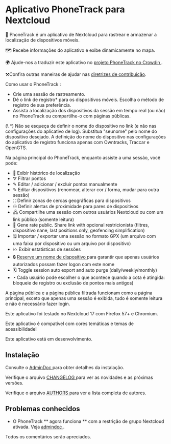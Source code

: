 # Aplicativo PhoneTrack para Nextcloud

📱 PhoneTrack é um aplicativo de Nextcloud para rastrear e armazenar a localização de dispositivos móveis.

🗺 Recebe informações do aplicativo e exibe dinamicamente no mapa.

🌍 Ajude-nos a traduzir este aplicativo no [projeto PhoneTrack no Crowdin ](https://crowdin.com/project/phonetrack).

⚒Confira outras maneiras de ajudar nas [diretrizes de contribuição](https://github.com/julien-nc/phonetrack/blob/main/CONTRIBUTING.md).

Como usar o PhoneTrack :

* Crie uma sessão de rastreamento.
* Dê o link de registro* para os dispositivos móveis. Escolha o método de registro de sua preferência.
* Assista a localização dos dispositivos da sessão em tempo real (ou não) no PhoneTrack ou compartilhe-o com páginas públicas.

(\ *) Não se esqueça de definir o nome do dispositivo no link (e não nas configurações do aplicativo de log). Substitua "seunome" pelo nome do dispositivo desejado. A definição do nome do dispositivo nas configurações do aplicativo de registro funciona apenas com Owntracks, Traccar e OpenGTS.

Na página principal do PhoneTrack, enquanto assiste a uma sessão, você pode:

* 📍 Exibir histórico de localização
* ⛛ Filtrar pontos
* ✎ Editar / adicionar / excluir pontos manualmente
* ✎ Editar dispositivos (renomear, alterar cor / forma, mudar para outra sessão)
* ⛶ Definir zonas de cercas geográficas para dispositivos
* ⚇ Definir alertas de proximidade para pares de dispositivos
* 🖧 Compartilhe uma sessão com outros usuários Nextcloud ou com um link público (somente leitura)
* 🔗 Gene rate public. Share link with opcional restricionista (filtres, dispositivo nane, last positions only, geofencing simplification)
* 🖫 Importar / exportar uma sessão no formato GPX (um arquivo com uma faixa por dispositivo ou um arquivo por dispositivo)
* 🗠 Exibir estatísticas de sessões
* 🔒 [ Reserve um nome de dispositivo ](https://gitlab.com/eneiluj/phonetrack-oc/wikis/userdoc#device-name-reservation) para garantir que apenas usuários autorizados possam fazer logon com este nome
* 🗓 Toggle session auto export and auto purge (daily/weekly/monthly)
* ◔ Cada usuário pode escolher o que acontece quando a cota é atingida: bloqueie de registro ou exclusão de pontos mais antigos)

A página pública e a página pública filtrada funcionam como a página principal, exceto que apenas uma sessão é exibida, tudo é somente leitura e não é necessário fazer login.

Este aplicativo foi testado no Nextcloud 17 com Firefox 57+ e Chromium.

Este aplicativo é compatível com cores temáticas e temas de acessibilidade!

Este aplicativo está em desenvolvimento.

## Instalação

Consulte o [ AdminDoc ](https://gitlab.com/eneiluj/phonetrack-oc/wikis/admindoc) para obter detalhes da instalação.

Verifique o arquivo [ CHANGELOG ](https://github.com/julien-nc/phonetrack/blob/main/CHANGELOG.md#change-log) para ver as novidades e as próximas versões.

Verifique o arquivo [ AUTHORS ](https://github.com/julien-nc/phonetrack/blob/main/AUTHORS.md#authors) para ver a lista completa de autores.

## Problemas conhecidos

* O PhoneTrack ** agora funciona ** com a restrição de grupo Nextcloud ativada. Veja [ admindoc ](https://gitlab.com/eneiluj/phonetrack-oc/wikis/admindoc#issue-with-phonetrack-restricted-to-some-groups-in-nextcloud).

Todos os comentários serão apreciados.